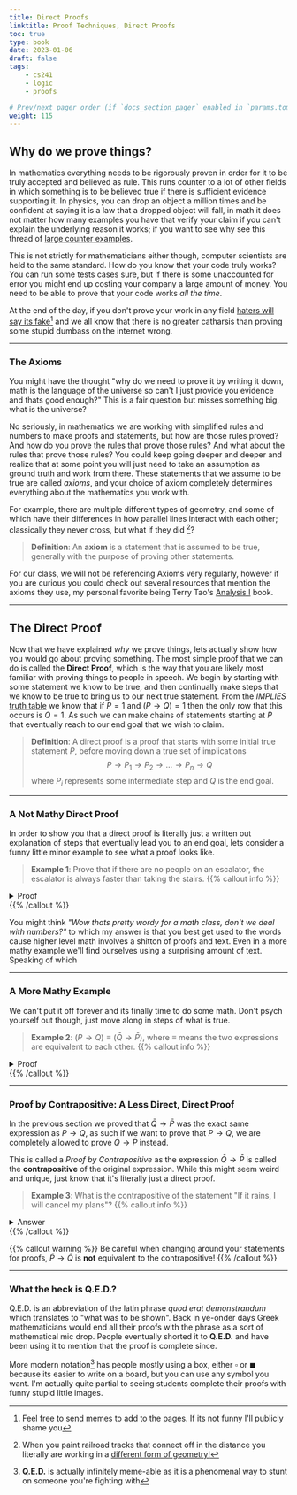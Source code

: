 ```yaml
---
title: Direct Proofs
linktitle: Proof Techniques, Direct Proofs
toc: true
type: book
date: 2023-01-06
draft: false
tags:
    - cs241
    - logic
    - proofs

# Prev/next pager order (if `docs_section_pager` enabled in `params.toml`)
weight: 115
---
```


## Why do we prove things?

In mathematics everything needs to be rigorously proven in order for it to be truly accepted and believed as rule. This runs counter to a lot of other fields in which something is to be believed true if there is sufficient evidence supporting it. In physics, you can drop an object a million times and be confident at saying it is a law that a dropped object will fall, in math it does not matter how many examples you have that verify your claim if you can't explain the underlying reason it works; if you want to see why see this thread of [large counter examples](https://math.stackexchange.com/questions/514/conjectures-that-have-been-disproved-with-extremely-large-counterexamples).

This is not strictly for mathematicians either though, computer scientists are held to the same standard. How do you know that your code truly works? You can run some tests cases sure, but if there is some unaccounted for error you might end up costing your company a large amount of money. You need to be able to prove that your code works *all the time*.

At the end of the day, if you don't prove your work in any field [haters will say its fake](https://www.youtube.com/shorts/DlYzYgV5-8c)[^haters_meme] and we all know that there is no greater catharsis than proving some stupid dumbass on the internet wrong.

---

### The Axioms

You might have the thought "why do we need to prove it by writing it down, math is the language of the universe so can't I just provide you evidence and thats good enough?" This is a fair question but misses something big, what is the universe?

No seriously, in mathematics we are working with simplified rules and numbers to make proofs and statements, but how are those rules proved? And how do you prove the rules that prove those rules? And what about the rules that prove those rules? You could keep going deeper and deeper and realize that at some point you will just need to take an assumption as ground truth and work from there. These statements that we assume to be true are called *axioms*, and your choice of axiom completely determines everything about the mathematics you work with.

For example, there are multiple different types of geometry, and some of which have their differences in how parallel lines interact with each other; classically they never cross, but what if they did [^projective_geometry]?

> **Definition**: An **axiom** is a statement that is assumed to be true, generally with the purpose of proving other statements.

For our class, we will not be referencing Axioms very regularly, however if you are curious you could check out several resources that mention the axioms they use, my personal favorite being Terry Tao's [Analysis I](https://www.amazon.com/Analysis-Third-Texts-Readings-Mathematics/dp/9380250649) book.

---

## The Direct Proof

Now that we have explained *why* we prove things, lets actually show how you would go about proving something. The most simple proof that we can do is called the **Direct Proof**, which is the way that you are likely most familiar with proving things to people in speech. We begin by starting with some statement we know to be true, and then continually make steps that we know to be true to bring us to our next true statement. From the *IMPLIES* [truth table](/course/introtologic/sections/logicaloperators/#implies) we know that if $P=1$ and $(P\rightarrow Q)=1$ then the only row that this occurs is $Q=1$. As such we can make chains of statements starting at $P$ that eventually reach to our end goal that we wish to claim.

> **Definition**: A direct proof is a proof that starts with some initial true statement $P$, before moving down a true set of implications $$P\rightarrow P_1\rightarrow P_2 \rightarrow\ldots\rightarrow P_n \rightarrow Q$$ where $P_i$ represents some intermediate step and $Q$ is the end goal.

---

### A Not Mathy Direct Proof

In order to show you that a direct proof is literally just a written out explanation of steps that eventually lead you to an end goal, lets consider a funny little minor example to see what a proof looks like.
> **Example 1**: Prove that if there are no people on an escalator, the escalator is always faster than taking the stairs.
{{% callout info %}}
<details>
  <summary>Proof</summary>
    Imagine that the fastest rate you could climb the stairs was $v$. Since the escalator is just a staircase with no people on it you can run up the escalator at speed $v$. However the escalator is also moving up at speed $v_e$, therefore you are moving up the escalator at speed $v+v_e$. 
    <br/> Since $v_e>0$ in order to move up, we can say that
    $$v < v+v_e$$
    which proves our claim.<br/>
    <b>Q.E.D.</b>
</details>
{{% /callout %}}

You might think *"Wow thats pretty wordy for a math class, don't we deal with numbers?"* to which my answer is that you best get used to the words cause higher level math involves a shitton of proofs and text. Even in a more mathy example we'll find ourselves using a surprising amount of text. Speaking of which

---

### A More Mathy Example

We can't put it off forever and its finally time to do some math. Don't psych yourself out though, just move along in steps of what is true.

> **Example 2**: $(P\rightarrow Q) \equiv (\bar{Q}\rightarrow\bar{P})$, where $\equiv$ means the two expressions are equivalent to each other.
{{% callout info %}}
<details>
  <summary>Proof</summary>
   If two expressions are equivalent, that means that they will always have the same output as each other if given the same input. Since a truth table is literally listing out all the different input output pairs, if the truth tables are equivalent then the expressions are.
    $$\begin{array}{c c|c|c c|c}
    P & Q & P\rightarrow Q & \bar{Q} & \bar{P} & \bar{Q}\rightarrow\bar{P} \\\hline
    0 & 0 & 1 & 1 & 1 & 1 \\
    0 & 1 & 1 & 0 & 1 & 1 \\
    1 & 0 & 0 & 1 & 0 & 0 \\
    1 & 1 & 1 & 0 & 0 & 1
    \end{array},$$
    note that we included intermediate steps to make the work more clear. Since the two truth tables are the same, the expressions are equal.</br>
    <b>Q.E.D.</b>
</details>
{{% /callout %}}

---

### Proof by Contrapositive: A Less Direct, Direct Proof

In the previous section we proved that $\bar{Q}\rightarrow\bar{P}$ was the exact same expression as $P\rightarrow Q$, as such if we want to prove that $P\rightarrow Q$, we are completely allowed to prove $\bar{Q}\rightarrow\bar{P}$ instead.

This is called a *Proof by Contrapositive* as the expression $\bar{Q}\rightarrow\bar{P}$ is called the **contrapositive** of the original expression. While this might seem weird and unique, just know that it's literally just a direct proof.

> **Example 3**: What is the contrapositive of the statement "If it rains, I will cancel my plans"?
{{% callout info %}}
<details>
  <summary>Answer</summary>
    Reading our statement, we can see that $P=$"it is raining" and $Q=$"I cancel my plans" which makes $P\rightarrow Q$ our original statement. To turn this into the contrapositive we flip the order and invert the statements. This gives us "If I don't cancel my plans, then it is not raining".
</details>
{{% /callout %}}

{{% callout warning %}}
Be careful when changing around your statements for proofs, $\bar{P}\rightarrow\bar{Q}$ is **not** equivalent to the contrapositive!
{{% /callout %}}

---

### What the heck is Q.E.D.?

Q.E.D. is an abbreviation of the latin phrase *quod erat demonstrandum* which translates to "what was to be shown". Back in ye-onder days Greek mathematicians would end all their proofs with the phrase as a sort of mathematical mic drop. People eventually shorted it to **Q.E.D.** and have been using it to mention that the proof is complete since.

More modern notation[^qed_meme] has people mostly using a box, either $\square$ or $\blacksquare$ because its easier to write on a board, but you can use any symbol you want. I'm actually quite partial to seeing students complete their proofs with funny stupid little images.

[^projective_geometry]: When you paint railroad tracks that connect off in the distance you literally are working in a [different form of geometry!](https://en.wikipedia.org/wiki/Projective_geometry#History)

[^haters_meme]: Feel free to send memes to add to the pages. If its not funny I'll publicly shame you

[^qed_meme]: **Q.E.D.** is actually infinitely meme-able as it is a phenomenal way to stunt on someone you're fighting with
